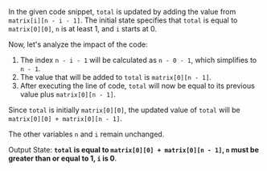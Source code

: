 In the given code snippet, `total` is updated by adding the value from `matrix[i][n - i - 1]`. The initial state specifies that `total` is equal to `matrix[0][0]`, `n` is at least 1, and `i` starts at 0. 

Now, let's analyze the impact of the code:

1. The index `n - i - 1` will be calculated as `n - 0 - 1`, which simplifies to `n - 1`.
2. The value that will be added to `total` is `matrix[0][n - 1]`.
3. After executing the line of code, `total` will now be equal to its previous value plus `matrix[0][n - 1]`.

Since `total` is initially `matrix[0][0]`, the updated value of `total` will be `matrix[0][0] + matrix[0][n - 1]`.

The other variables `n` and `i` remain unchanged.

Output State: **`total` is equal to `matrix[0][0] + matrix[0][n - 1]`, `n` must be greater than or equal to 1, `i` is 0**.